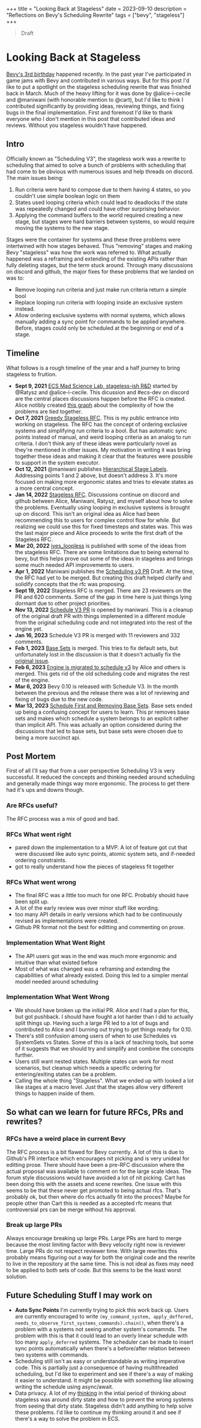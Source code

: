 +++
title = "Looking Back at Stageless"
date = 2023-09-10
description = "Reflections on Bevy's Scheduling Rewrite"
tags = ["bevy", "stageless"]
+++

> Draft

# Looking Back at Stageless

[Bevy's 3rd birthday](https://bevyengine.org/news/bevys-third-birthday/) happened recently. In the past year I've participated in game jams with Bevy and contributed in various ways. But for this post I'd like to put a spotlight on the stageless scheduling rewrite that was finished back in March. Much of the heavy lifting for it was done by @alice-i-cecile and @maniwani (with honorable mention to @cart), but I'd like to think I contributed significantly by providing ideas, reviewing things, and fixing bugs in the final implementation. First and foremost I'd like to thank everyone who I don't mention in this post that contributed ideas and reviews. Without you stageless wouldn't have happened.

## Intro

Officially known as "Scheduling V3", the stageless work was a rewrite to scheduling that aimed to solve a bunch of problems with scheduling that had come to be obvious  with numerous issues and help threads on discord. The main issues being:

1. Run criteria were hard to compose due to them having 4 states, so you couldn't use simple boolean logic on them
2. States used looping criteria which could lead to deadlocks if the state was repeatedly changed and could have other surprising behavior.
3. Applying the command buffers to the world required creating a new stage, but stages were hard barriers between systems, so would require moving the systems to the new stage.

Stages were the container for systems and these three problems were intertwined with how stages behaved. Thus "removing" stages and making Bevy "stageless" was how the work was referred to. What actually happened was a reframing and extending of the existing APIs rather than fully deleting stages, but the term stuck around. Through many discussions on discord and github, the major fixes for these problems that we landed on was to:

* Remove looping run criteria and just make run criteria return a simple bool
* Replace looping run criteria with looping inside an exclusive system instead.
* Allow ordering exclusive systems with normal systems, which allows manually adding a sync point for commands to be applied anywhere. Before, stages could only be scheduled at the beginning or end of a stage.

## Timeline

What follows is a rough timeline of the year and a half journey to bring stageless to fruition.

* **Sept 9, 2021** [ECS Mad Science Lab, stageless-ish R&D](https://github.com/bevyengine/bevy/discussions/2801) started by @Ratysz and @alice-i-cecile. This dicussion and #ecs-dev on discord are the central places discussions happen before the RFC is created. Alice notibly created [this graph](https://github.com/bevyengine/bevy/discussions/2801#discussioncomment-1352070) about the complexity of how the problems are tied together.
* **Oct 7, 2021** [Greedy Stageless RFC](https://github.com/bevyengine/rfcs/pull/34). This is my public entrance into working on stageless. The RFC has the concept of ordering exclusive systems and simplifying run criteria to a bool. But has automatic sync points instead of manual, and weird looping criteria as an analog to run criteria. I don't think any of these ideas were particularly novel as they're mentioned in other issues. My motivation in writing it was bring together these ideas and making it clear that the features were possible to support in the system executor.
* **Oct 12, 2021** @maniwani publishes [Hierarchical Stage Labels](https://github.com/bevyengine/rfcs/pull/35). Addressing points 1 and 2 above, but doesn't address 3. It's more focused on making more ergonomic states and tries to elevate states as a more central concept.
* **Jan 14, 2022** [Stageless RFC](https://github.com/bevyengine/rfcs/pull/45). Discussions continue on discord and github between Alice, Maniwani, Ratysz, and myself about how to solve the problems. Eventually using looping in exclusive systems is brought up on discord. This isn't an original idea as Alice had been recommending this to users for complex control flow for while. But realizing we could use this for fixed timesteps and states was. This was the last major piece and Alice proceeds to write the first draft of the Stageless RFC.
* **Mar 20, 2022** [iyes_loopless](https://github.com/IyesGames/iyes_loopless) is published with some of the ideas from the stageless RFC. There are some limitations due to being external to bevy, but this helps prove out some of the ideas in stageless and brings some much needed API improvements to users.
* **Apr 1, 2022** Maniwani publishes the [Scheduling v3 PR](https://github.com/bevyengine/bevy/pull/4391) Draft. At the time, the RFC had yet to be merged. But creating this draft helped clarify and solidify concepts that the rfc was proposing.
* **Sept 19, 2022** Stageless RFC is merged. There are 23 reviewers on the PR and 620 comments. Some of the gap in time here is just things lying dormant due to other project priorities.
* **Nov 13, 2022** [Schedule V3 PR](https://github.com/bevyengine/bevy/pull/6587) is opened by maniwani. This is a cleanup of the original draft PR with things implemented in a different module from the original scheduling code and not integrated into the rest of the engine yet.
* **Jan 16, 2023** Schedule V3 PR is merged with 11 reviewers and 332 comments.
* **Feb 1, 2023** [Base Sets](https://github.com/bevyengine/bevy/pull/7466) is merged. This tries to fix default sets, but unfortunately lost in the discussion is that it doesn't actually fix the [original issue](https://github.com/bevyengine/bevy/issues/7258).
* **Feb 6, 2023** [Engine is migrated to schedule v3](https://github.com/bevyengine/bevy/pull/7267) by Alice and others is merged. This gets rid of the old scheduling code and migrates the rest of the engine.
* **Mar 6, 2023** Bevy 0.10 is released with Schedule V3. In the month between the previous and the release there was a lot of reviewing and fixing of bugs due to the new code.
* **Mar 13, 2023** [Schedule First and Removing Base Sets](https://github.com/bevyengine/bevy/pull/8079). Base sets ended up being a confusing concept for users to learn. This pr removes base sets and makes which schedule a system belongs to an explicit rather than implicit API. This was actually an option considered during the discussions that led to base sets, but base sets were chosen due to being a more succinct api.

## Post Mortem

First of all I'll say that from a user perspective Scheduling V3 is very successful. It reduced the concepts and thinking needed around scheduling and generally made things way more ergonomic. The process to get there had it's ups and downs though.

### Are RFCs useful?
The RFC process was a mix of good and bad. 

### RFCs What went right

* pared down the implementation to a MVP. A lot of feature got cut that were discussed like auto sync points, atomic system sets, and if-needed ordering constraints.
* got to really understand how the pieces of stageless fit together

### RFCs What went wrong

* The final RFC was a little too much for one RFC. Probably should have been split up.
* A lot of the early review was over minor stuff like wording.
* too many API details in early versions which had to be continuously revised as implementations were created.
* Github PR format not the best for editting and commenting on prose.

### Implementation What Went Right

* The API users got was in the end was much more ergonomic and intuitive than what existed before
* Most of what was changed was a reframing and extending the capabilities of what already existed. Doing this led to a simpler mental model needed around scheduling

### Implementation What Went Wrong

* We should have broken up the initial PR. Alice and I had a plan for this, but got pushback. I should have fought a lot harder than I did to actually split things up. Having such a large PR led to a lot of bugs and contributed to Alice and I burning out trying to get things ready for 0.10.
* There's still confusion among users of when to use Schedules vs SystemSets vs States. Some of this is a lack of teaching tools, but some of it suggests that we should try and simplify and combine the concepts further.
* Users still want nested states. Multiple states can work for most scenarios, but cleanup which needs a specific ordering for entering/exiting states can be a problem.
* Calling the whole thing "Stageless". What we ended up with looked a lot like stages at a macro level. Just that the stages allow very different things to happen inside of them.

## So what can we learn for future RFCs, PRs and rewrites?

### RFCs have a weird place in current Bevy

The RFC process is a bit flawed for Bevy currently. A lot of this is due to Github's PR interface which encourages nit picking and is very unideal for editting prose. There should have been a pre-RFC discussion where the actual proposal was available to comment on for the large scale ideas. The forum style discussions would have avoided a lot of nit picking. Cart has been doing this with the assets and scene rewrites. One issue with this seems to be that these never get promoted to being actual rfcs. That's probably ok, but then where do rfcs actually fit into the proces? Maybe for people other than Cart this is needed as a accepted rfc means that controversial prs can be merge without his approval.

### Break up large PRs

Always encourage breaking up large PRs. Large PRs are hard to merge because the most limiting factor with Bevy velocity right now is reviewer time. Large PRs do not respect reviewer time. With large rewrites this probably means figuring out a way for both the original code and the rewrite to live in the repository at the same time. This is not ideal as fixes may need to be applied to both sets of code. But this seems to be the least worst solution.


## Future Scheduling Stuff I may work on
* **Auto Sync Points** I'm currently trying to pick this work back up. Users are currently encouraged to write `(my_command_system, apply_deffered, needs_to_observe_first_systems_commands).chain()`, when there's a problem with a systems not seeing another system's comamnds. The problem with this is that it could lead to an overly linear schedule with too many `apply_deferred` systems. The scheduler can be made to insert sync points automatically when there's a before/after relation between two systems with commands.
* Scheduling still isn't as easy or understandable as writing imperative code. This is partially just a consequence of having multithreaded scheduling, but I'd like to experiment and see if there's a way of making it easier to understand. It might be possible with something like allowing writing the schedule using async/await.
* Data privacy. A lot of my [thinking](https://github.com/hymm/rfcs/blob/side-effect-lifecycle-scheduling/rfcs/36-side-effect-lifecycle-scheduling.md) in the intial period of thinking about stageless was around dirty state and how to prevent the wrong systems from seeing that dirty state. Stageless didn't add anything to help solve these problems. I'd like to continue my thinking around it and see if there's a way to solve the problem in ECS. 
